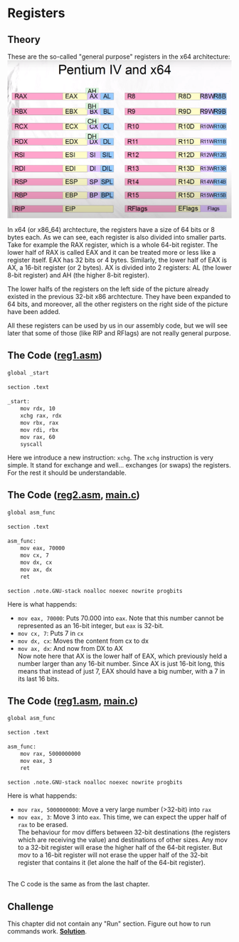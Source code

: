 # Registers

## Theory
These are the so-called "general purpose" registers in the x64 architecture:
![registers.png was mising!](../../resources/images/registers.png)

In x64 (or x86_64) archtecture, the registers have a size of 64 bits or 8 bytes each. As we can see, each register is also divided into smaller parts. Take for example the RAX register, which is a whole 64-bit register. The lower half of RAX is called EAX and it can be treated more or less like a register itself. EAX has 32 bits or 4 bytes. Similarly, the lower half of EAX is AX, a 16-bit register (or 2 bytes). AX is divided into 2 registers: AL (the lower 8-bit register) and AH (the higher 8-bit register).

The lower halfs of the registers on the left side of the picture already existed in the previous 32-bit x86 archtecture. They have been expanded to 64 bits, and moreover, all the other registers on the right side of the picture have been added.

All these registers can be used by us in our assembly code, but we will see later that some of those (like RIP and RFlags) are not really general purpose.

## The Code ([reg1.asm](reg1.asm))
```assembly
global _start

section .text

_start:
    mov rdx, 10
    xchg rax, rdx
    mov rbx, rax
    mov rdi, rbx
    mov rax, 60
    syscall
```
Here we introduce a new instruction: `xchg`. The `xchg` instruction is very simple. It stand for exchange and well... exchanges (or swaps) the registers. For the rest it should be understandable.

## The Code ([reg2.asm](reg1.asm), [main.c](main.c))
```assembly
global asm_func 

section .text

asm_func:
    mov eax, 70000
    mov cx, 7
    mov dx, cx
    mov ax, dx
    ret

section .note.GNU-stack noalloc noexec nowrite progbits
```
Here is what happends:
* `mov eax, 70000`: Puts 70.000 into `eax`. Note that this number cannot be represented as an 16-bit integer, but `eax` is 32-bit.
* `mov cx, 7`: Puts 7 in `cx`
* `mov dx, cx`: Moves the content from cx to dx
* `mov ax, dx`: And now from DX to AX <br>
Now note here that AX is the lower half of EAX, which
previously held a number larger than any 16-bit number.
Since AX is just 16-bit long,
this means that instead of just 7, EAX should have a big
number, with a 7 in its last 16 bits.

## The Code ([reg1.asm](reg1.asm), [main.c](main.c))
```assembly
global asm_func 

section .text

asm_func:
    mov rax, 5000000000
    mov eax, 3
    ret

section .note.GNU-stack noalloc noexec nowrite progbits
```
Here is what happends:
* `mov rax, 5000000000`: Move a very large number (>32-bit) into `rax`
* `mov eax, 3`: Move 3 into `eax`. This time, we can expect the upper half of `rax` to be erased. <br>
The behaviour for mov differs between 32-bit destinations (the registers which are receiving the value) and destinations of other sizes. Any mov to a 32-bit register will erase the higher half of the 64-bit register. But mov to a 16-bit register will not erase the upper half of the 32-bit register that contains it (let alone the half of the 64-bit register).

<br>
The C code is the same as from the last chapter.

## Challenge
This chapter did not contain any "Run" section. Figure out how to run commands work. [**Solution**](SOLUTION.md).
